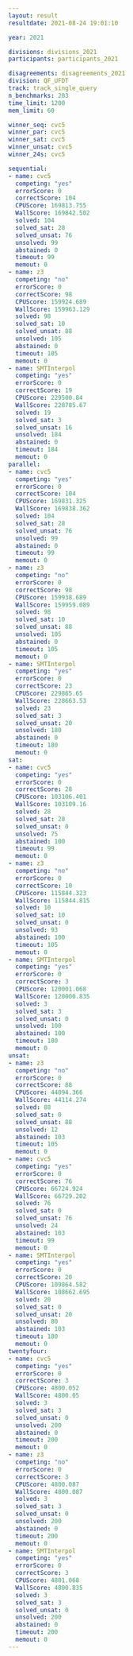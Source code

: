 ```yaml
---
layout: result
resultdate: 2021-08-24 19:01:10

year: 2021

divisions: divisions_2021
participants: participants_2021

disagreements: disagreements_2021
division: QF_UFDT
track: track_single_query
n_benchmarks: 203
time_limit: 1200
mem_limit: 60

winner_seq: cvc5
winner_par: cvc5
winner_sat: cvc5
winner_unsat: cvc5
winner_24s: cvc5

sequential:
- name: cvc5
  competing: "yes"
  errorScore: 0
  correctScore: 104
  CPUScore: 169813.755
  WallScore: 169842.502
  solved: 104
  solved_sat: 28
  solved_unsat: 76
  unsolved: 99
  abstained: 0
  timeout: 99
  memout: 0
- name: z3
  competing: "no"
  errorScore: 0
  correctScore: 98
  CPUScore: 159924.689
  WallScore: 159963.129
  solved: 98
  solved_sat: 10
  solved_unsat: 88
  unsolved: 105
  abstained: 0
  timeout: 105
  memout: 0
- name: SMTInterpol
  competing: "yes"
  errorScore: 0
  correctScore: 19
  CPUScore: 229500.84
  WallScore: 228785.67
  solved: 19
  solved_sat: 3
  solved_unsat: 16
  unsolved: 184
  abstained: 0
  timeout: 184
  memout: 0
parallel:
- name: cvc5
  competing: "yes"
  errorScore: 0
  correctScore: 104
  CPUScore: 169831.325
  WallScore: 169838.362
  solved: 104
  solved_sat: 28
  solved_unsat: 76
  unsolved: 99
  abstained: 0
  timeout: 99
  memout: 0
- name: z3
  competing: "no"
  errorScore: 0
  correctScore: 98
  CPUScore: 159938.689
  WallScore: 159959.089
  solved: 98
  solved_sat: 10
  solved_unsat: 88
  unsolved: 105
  abstained: 0
  timeout: 105
  memout: 0
- name: SMTInterpol
  competing: "yes"
  errorScore: 0
  correctScore: 23
  CPUScore: 229865.65
  WallScore: 228663.53
  solved: 23
  solved_sat: 3
  solved_unsat: 20
  unsolved: 180
  abstained: 0
  timeout: 180
  memout: 0
sat:
- name: cvc5
  competing: "yes"
  errorScore: 0
  correctScore: 28
  CPUScore: 103106.401
  WallScore: 103109.16
  solved: 28
  solved_sat: 28
  solved_unsat: 0
  unsolved: 75
  abstained: 100
  timeout: 99
  memout: 0
- name: z3
  competing: "no"
  errorScore: 0
  correctScore: 10
  CPUScore: 115844.323
  WallScore: 115844.815
  solved: 10
  solved_sat: 10
  solved_unsat: 0
  unsolved: 93
  abstained: 100
  timeout: 105
  memout: 0
- name: SMTInterpol
  competing: "yes"
  errorScore: 0
  correctScore: 3
  CPUScore: 120001.068
  WallScore: 120000.835
  solved: 3
  solved_sat: 3
  solved_unsat: 0
  unsolved: 100
  abstained: 100
  timeout: 180
  memout: 0
unsat:
- name: z3
  competing: "no"
  errorScore: 0
  correctScore: 88
  CPUScore: 44094.366
  WallScore: 44114.274
  solved: 88
  solved_sat: 0
  solved_unsat: 88
  unsolved: 12
  abstained: 103
  timeout: 105
  memout: 0
- name: cvc5
  competing: "yes"
  errorScore: 0
  correctScore: 76
  CPUScore: 66724.924
  WallScore: 66729.202
  solved: 76
  solved_sat: 0
  solved_unsat: 76
  unsolved: 24
  abstained: 103
  timeout: 99
  memout: 0
- name: SMTInterpol
  competing: "yes"
  errorScore: 0
  correctScore: 20
  CPUScore: 109864.582
  WallScore: 108662.695
  solved: 20
  solved_sat: 0
  solved_unsat: 20
  unsolved: 80
  abstained: 103
  timeout: 180
  memout: 0
twentyfour:
- name: cvc5
  competing: "yes"
  errorScore: 0
  correctScore: 3
  CPUScore: 4800.052
  WallScore: 4800.05
  solved: 3
  solved_sat: 3
  solved_unsat: 0
  unsolved: 200
  abstained: 0
  timeout: 200
  memout: 0
- name: z3
  competing: "no"
  errorScore: 0
  correctScore: 3
  CPUScore: 4800.087
  WallScore: 4800.087
  solved: 3
  solved_sat: 3
  solved_unsat: 0
  unsolved: 200
  abstained: 0
  timeout: 200
  memout: 0
- name: SMTInterpol
  competing: "yes"
  errorScore: 0
  correctScore: 3
  CPUScore: 4801.068
  WallScore: 4800.835
  solved: 3
  solved_sat: 3
  solved_unsat: 0
  unsolved: 200
  abstained: 0
  timeout: 200
  memout: 0
---
```

